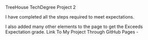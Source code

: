TreeHouse TechDegree Project 2

I have completed all the steps required to meet expectations.

I also added many other elements to the page to get the Exceeds Expectation grade.
Link To My Project Through GitHub Pages - 
